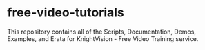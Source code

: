 # free-video-tutorials
This repository contains all of the Scripts, Documentation, Demos, Examples, and Erata for KnightVision - Free Video Training service.
